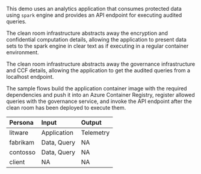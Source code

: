 This demo uses an analytics application that consumes protected data using `spark` engine and provides an API endpoint for executing audited queries.

The clean room infrastructure abstracts away the encryption and confidential computation details, allowing the application to present data sets to the spark engine in clear text as if executing in a regular container environment.

The clean room infrastructure abstracts away the governance infrastructure and CCF details, allowing the application to get the audited queries from a localhost endpoint.

The sample flows build the application container image with the required dependencies and push it into an Azure Container Registry, register allowed queries with the governance service, and invoke the API endpoint after the clean room has been deployed to execute them.

| Persona   | Input         | Output    |
| :---      | :---          | :---      |
| litware   | Application   | Telemetry |
| fabrikam  | Data, Query   | NA        |
| contosso  | Data, Query   | NA        |
| client    | NA            | NA        |

<!-- TODO: Enhance analytics demo application.
    fabrikam - Enhance queries to produce more insightful output.
    fabrikam - Enhance queries to produce more insightful output.
    client - API request query-id, query-params in, API response query-result out
-->
